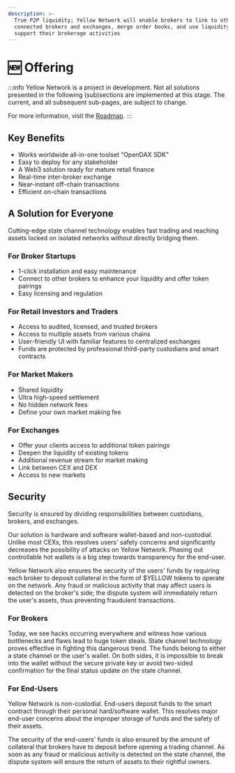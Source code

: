 ```yaml
---
description: >-
  True P2P liquidity; Yellow Network will enable brokers to link to other
  connected brokers and exchanges, merge order books, and use liquidity to
  support their brokerage activities
---
```


# 🆕 Offering

:::info
Yellow Network is a project in development. Not all solutions presented in the following (sub)sections are implemented at this stage. The current, and all subsequent sub-pages, are subject to change.

For more information, visit the [Roadmap](about/roadmap.md).
:::

## Key Benefits&#x20;

* Works worldwide all-in-one toolset “OpenDAX SDK”
* Easy to deploy for any stakeholder
* A Web3 solution ready for mature retail finance
* Real-time inter-broker exchange
* Near-instant off-chain transactions
* Efficient on-chain transactions

## A Solution for Everyone

Cutting-edge state channel technology enables fast trading and reaching assets locked on isolated networks without directly bridging them.&#x20;

### **For Broker Startups**

* 1-click installation and easy maintenance
* Connect to other brokers to enhance your liquidity and offer token pairings
* Easy licensing and regulation

### **For Retail Investors and Traders**

* Access to audited, licensed, and trusted brokers&#x20;
* Access to multiple assets from various chains
* User-friendly UI with familiar features to centralized exchanges&#x20;
* Funds are protected by professional third-party custodians and smart contracts

### **For Market Makers**

* Shared liquidity
* Ultra high-speed settlement
* No hidden network fees
* Define your own market making fee

### For Exchanges

* Offer your clients access to additional token pairings
* Deepen the liquidity of existing tokens
* Additional revenue stream for market making
* Link between CEX and DEX
* Access to new markets

## Security&#x20;

Security is ensured by dividing responsibilities between custodians, brokers, and exchanges.

Our solution is hardware and software wallet-based and non-custodial. Unlike most CEXs, this resolves users' safety concerns and significantly decreases the possibility of attacks on Yellow Network. Phasing out controllable hot wallets is a big step towards transparency for the end-user.

Yellow Network also ensures the security of the users' funds by requiring each broker to deposit collateral in the form of $YELLOW tokens to operate on the network. Any fraud or malicious activity that may affect users is detected on the broker's side; the dispute system will immediately return the user's assets, thus preventing fraudulent transactions.

### **For Brokers**

Today, we see hacks occurring everywhere and witness how various bottlenecks and flaws lead to huge token steals. State channel technology proves effective in fighting this dangerous trend. The funds belong to either a state channel or the user's wallet. On both sides, it is impossible to break into the wallet without the secure private key or avoid two-sided confirmation for the final status update on the state channel.

### For End-Users&#x20;

Yellow Network is non-custodial. End-users deposit funds to the smart contract through their personal hard/software wallet. This resolves major end-user concerns about the improper storage of funds and the safety of their assets.&#x20;

The security of the end-users' funds is also ensured by the amount of collateral that brokers have to deposit before opening a trading channel. As soon as any fraud or malicious activity is detected on the state channel, the dispute system will ensure the return of assets to their rightful owners.
